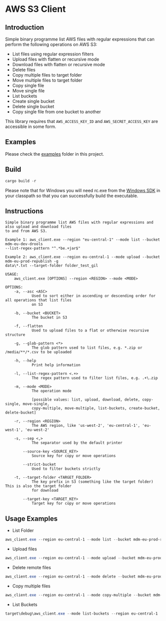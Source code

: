 # AWS S3 Client

## Introduction

Simple binary programme list AWS files with regular expressions that can perform the following operations on AWS S3:

- List files using regular expression filters
- Upload files with flatten or recursive mode
- Download files with flatten or recursive mode
- Delete files
- Copy multiple files to target folder
- Move multiple files to target folder
- Copy single file
- Move single file
- List buckets
- Create single bucket
- Delete single bucket
- Copy single file from one bucket to another

This library requires that `AWS_ACCESS_KEY_ID` and `AWS_SECRET_ACCESS_KEY` are accessible in some form. 

## Examples

Please check the [examples](examples) folder in this project.

## Build

```ps1
cargo build -r
```

Please note that for Windows you will need rc.exe from the [Windows SDK](https://developer.microsoft.com/en-us/windows/downloads/windows-sdk/) in your classpath 
so that you can successfully build the executable.

## Instructions

```
Simple binary programme list AWS files with regular expressions and also upload and download files
to and from AWS S3.

Example 1: aws_client.exe --region "eu-central-1" --mode list --bucket mdm-eu-dev-drools
--list-regex-pattern "^.*be.+jar$"

Example 2: aws_client.exe --region eu-central-1 --mode upload --bucket mdm-eu-prod-republish -g
data\*.txt --target-folder folder_test_gil

USAGE:
    aws_client.exe [OPTIONS] --region <REGION> --mode <MODE>

OPTIONS:
    -a, --asc <ASC>
            Used to sort either in ascending or descending order for all operations that list files
            on S3

    -b, --bucket <BUCKET>
            The bucket in S3

    -f, --flatten
            Used to upload files to a flat or otherwise recursive structure

    -g, --glob-pattern <*>
            The glob pattern used to list files, e.g. *.zip or /media/**/*.csv to be uploaded

    -h, --help
            Print help information

    -l, --list-regex-pattern <.+>
            The regex pattern used to filter list files, e.g. .+\.zip

    -m, --mode <MODE>
            The operation mode
            
            [possible values: list, upload, download, delete, copy-single, move-single,
            copy-multiple, move-multiple, list-buckets, create-bucket, delete-bucket]

    -r, --region <REGION>
            The AWS region, like 'us-west-2', 'eu-central-1', 'eu-west-1', 'eu-west-2'

    -s, --sep <,>
            The separator used by the default printer

        --source-key <SOURCE_KEY>
            Source key for copy or move operations

        --strict-bucket
            Used to filter buckets strictly

    -t, --target-folder <TARGET_FOLDER>
            The key prefix in S3 (something like the target folder) This is also the target folder
            for download

        --target-key <TARGET_KEY>
            Target key for copy or move operations

```

## Usage Examples

- List Folder

```powershell
aws_client.exe --region eu-central-1 --mode list --bucket mdm-eu-prod-republish --list-regex-pattern ^.*folder_test_gil.+
```

- Upload files

```powershell
aws_client.exe --region eu-central-1 --mode upload --bucket mdm-eu-prod-republish -g data\*.txt --target-folder folder_test_gil --flatten
```

- Delete remote files

```powershell
aws_client.exe --region eu-central-1 --mode delete --bucket mdm-eu-prod-republish --list-regex-pattern ^.*folder_test_gil.+
```

- Copy multiple files

```powershell
aws_client.exe --region eu-central-1 --mode copy-multiple --bucket mdm-eu-prod-republish -l ^.*folder3.+ --target-key folder3_copy
```

- List Buckets

```powershell
target\debug\aws_client.exe --mode list-buckets --region eu-central-1
```
